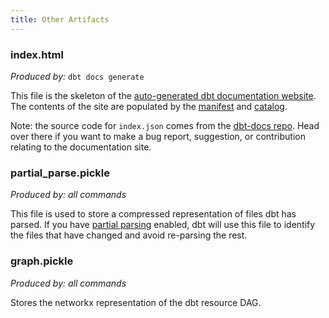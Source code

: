 ```yaml
---
title: Other Artifacts
---
```


### index.html

_Produced by:_ `dbt docs generate`

This file is the skeleton of the [auto-generated dbt documentation website](documentation). The contents of the site are populated by the [manifest](artifacts/manifest) and [catalog](artifacts/catalog).

Note: the source code for `index.json` comes from the [dbt-docs repo](https://github.com/fishtown-analytics/dbt-docs). Head over there if you want to make a bug report, suggestion, or contribution relating to the documentation site.

### partial_parse.pickle

_Produced by: all commands_

This file is used to store a compressed representation of files dbt has parsed. If you have [partial parsing](profiles.yml#partial_parse) enabled, dbt will use this file to identify the files that have changed and avoid re-parsing the rest.

### graph.pickle

_Produced by: all commands_

Stores the networkx representation of the dbt resource DAG.
